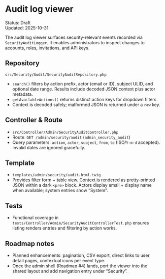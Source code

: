 # Audit log viewer

Status: Draft  
Updated: 2025-10-31

The audit log viewer surfaces security-relevant events recorded via `SecurityAuditLogger`. It enables administrators to inspect changes to accounts, roles, invitations, and API keys.

## Repository

`src/Security/Audit/SecurityAuditRepository.php`

- `search()` filters by action prefix, actor (email or ID), subject ULID, and optional date range. Results include decoded JSON context plus actor metadata.
- `getAvailableActions()` returns distinct action keys for dropdown filters.
- Context is decoded safely; malformed JSON is returned under a `raw` key.

## Controller & Route

- `src/Controller/Admin/SecurityAuditController.php`
- Route: `GET /admin/security/audit` (`admin_security_audit`)
- Query parameters: `action`, `actor`, `subject`, `from`, `to` (ISO/`Y-m-d` accepted). Invalid dates are ignored gracefully.

## Template

- `templates/admin/security/audit.html.twig`
- Provides filter form + table view. Context is rendered as pretty-printed JSON within a dark `<pre>` block. Actors display email + display name when available; system entries show “System”.

## Tests

- Functional coverage in `tests/Controller/Admin/SecurityAuditControllerTest.php` ensures listing renders entries and filtering by action works.

## Roadmap notes

- Planned enhancements: pagination, CSV export, direct links to user detail pages, contextual icons per event type.
- Once the admin shell (Roadmap #4) lands, port the viewer into the shared layout and add navigation entry under “Security”.
